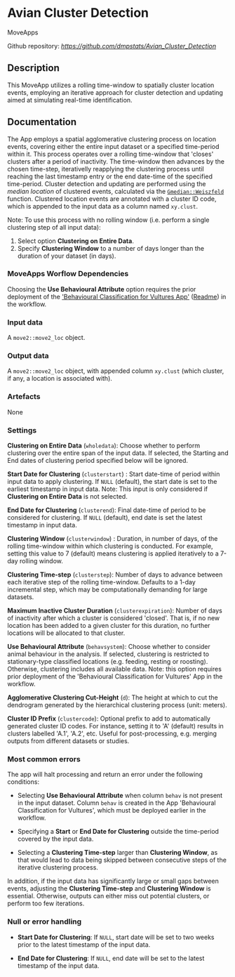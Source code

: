 # Avian Cluster Detection

MoveApps

Github repository: *https://github.com/dmpstats/Avian_Cluster_Detection*

## Description

This MoveApp utilizes a rolling time-window to spatially cluster location events, employing an iterative approach for cluster detection and updating aimed at simulating real-time identification.

## Documentation

The App employs a spatial agglomerative clustering process on location events, covering either the entire input dataset or a specified time-period within it. This process operates over a rolling time-window that 'closes' clusters after a period of inactivity. The time-window then advances by the chosen time-step, iterativelly reapplying the clustering process until reaching the last timestamp entry or the end date-time of the specified time-period. Cluster detection and updating are performed using the *median location* of clustered events, calculated via the [`Gmedian::Weiszfeld`](https://rdrr.io/cran/Gmedian/man/Gmedian.html) function. Clustered location events are annotated with a cluster ID code, which is appended to the input data as a column named `xy.clust`. 

Note: To use this process with no rolling window (i.e. perform a single clustering step of all input data):

  1. Select option **Clustering on Entire Data**.
  2. Specify **Clustering Window** to a number of days longer than the duration of your dataset (in days).



### MoveApps Worflow Dependencies

Choosing the **Use Behavioural Attribute** option requires the prior deployment of the ['Behavioural Classification for Vultures App'](https://www.moveapps.org/apps/browser/44bb2ffa-7d40-4fad-bff5-1269995ba1a2) ([Readme](https://github.com/dmpstats/Behavioural_Classification_for_Vultures)) in the workflow.



### Input data

A `move2::move2_loc` object.

### Output data

A `move2::move2_loc` object, with appended column `xy.clust` (which cluster, if any, a location is associated with).

### Artefacts

None

### Settings


**Clustering on Entire Data** (`wholedata`): Choose whether to perform clustering over the entire span of the input data. If selected, the Starting and End dates of clustering period specified below will be ignored.

**Start Date for Clustering** (`clusterstart`) : Start date-time of period within input data to apply clustering. If `NULL` (default), the start date is set to the earliest timestamp in input data. Note: This input is only considered if **Clustering on Entire Data** is not selected. 

**End Date for Clustering** (`clusterend`): Final date-time of period to be considered for clustering. If `NULL` (default), end date is set the latest timestamp in input data.

**Clustering Window** (`clusterwindow`) : Duration, in number of days, of the rolling time-window within which clustering is conducted. For example, setting this value to 7 (default) means clustering is applied iteratively to a 7-day rolling window.

**Clustering Time-step** (`clusterstep`): Number of days to advance between each iterative step of the rolling time-window. Defaults to a 1-day incremental step, which may be computationally demanding for large datasets. 

**Maximum Inactive Cluster Duration** (`clusterexpiration`): Number of days of inactivity after which a cluster is considered 'closed'. That is, if no new location has been added to a given cluster for this duration, no further locations will be allocated to that cluster.

**Use Behavioural Attribute** (`behavsystem`): Choose whether to consider animal behaviour in the analysis. If selected, clustering is restricted to stationary-type classified locations (e.g. feeding, resting or roosting). Otherwise, clustering includes all available data. Note: this option requires prior deployment of the 'Behavioural Classification for Vultures' App in the workflow.

**Agglomerative Clustering Cut-Height** (`d`): The height at which to cut the dendrogram generated by the hierarchical clustering process (unit: meters).

**Cluster ID Prefix** (`clustercode`): Optional prefix to add to automatically generated cluster ID codes. For instance, setting it to 'A' (default) results in clusters labelled 'A.1', 'A.2', etc. Useful for post-processing, e.g. merging outputs from different datasets or studies.



### Most common errors

The app will halt processing and return an error under the following conditions:

- Selecting **Use Behavioural Attribute** when column `behav` is not present in the input dataset. Column `behav` is created in the App 'Behavioural Classification for Vultures', which must be deployed earlier in the workflow.

- Specifying a **Start** or **End Date for Clustering** outside the time-period covered by the input data.

- Selecting a **Clustering Time-step** larger than **Clustering Window**, as that would lead to data being skipped between consecutive steps of the iterative clustering process.

In addition, if the input data has significantly large or small gaps between events, adjusting the **Clustering Time-step** and **Clustering Window** is essential. Otherwise, outputs can either miss out potential clusters, or perform too few iterations.


### Null or error handling

- **Start Date for Clustering**: If `NULL`, start date will be set to two weeks prior to the latest timestamp of the input data.

- **End Date for Clustering**: If `NULL`, end date will be set to the latest timestamp of the input data.
